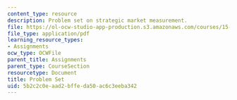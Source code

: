 ```yaml
---
content_type: resource
description: Problem set on strategic market measurement.
file: https://ol-ocw-studio-app-production.s3.amazonaws.com/courses/15-821-listening-to-the-customer-fall-2002/5b2c2c0eaad2bffeda50ac6c3eeba342_problem20set2002.pdf
file_type: application/pdf
learning_resource_types:
- Assignments
ocw_type: OCWFile
parent_title: Assignments
parent_type: CourseSection
resourcetype: Document
title: Problem Set
uid: 5b2c2c0e-aad2-bffe-da50-ac6c3eeba342
---
```

